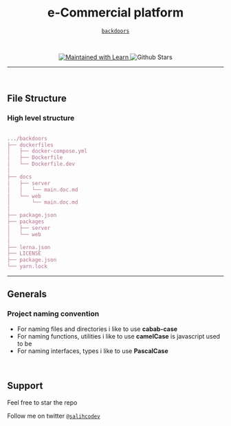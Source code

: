 <p align="center">
  <a href="" alt="alt" width="500" />
  </a>
</p>

<h1 align="center">e-Commercial platform</h1>

<p align="center"><a href="https://backdoors.vercel.com" /><code>backdoors</code></a></p>

<br>

<p align="center">
  <!-- learn badge -->
  <a href="https://lerna.js.org">
  <img alt="Maintained with Learn" src="https://img.shields.io/badge/maintained%20with-lerna-cc00ff.svg" />  
  </a>
  <!-- github starts -->
  <img alt="Github Stars" src="https://badgen.net/github/stars/salihcodev/doors-systems" />
</p>

---

<br />

## File Structure

### High level structure

```javascript

.../backdoors
├── dockerfiles
│   ├── docker-compose.yml
│   ├── Dockerfile
│   └── Dockerfile.dev
│
├── docs
│   ├── server
│   │   └── main.doc.md
│   └── web
│       └── main.doc.md
│
├── package.json
├── packages
│   ├── server
│   └── web
│
├── lerna.json
├── LICENSE
├── package.json
└── yarn.lock

```

---

## Generals

### Project naming convention

- For naming files and directories i like to use **cabab-case**
- For naming functions, utilities i like to use **camelCase** is javascript used to be
- For naming interfaces, types i like to use **PascalCase**

<br>

## Support

Feel free to star the repo

Follow me on twitter [`@salihcodev`](https://t.me/salihcodev)
